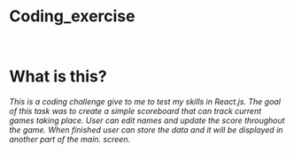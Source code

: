 # Coding_exercise 
</br>
<h1> What is this?</h1>
<h6>This is a coding challenge give to me to test my skills in React.js. The goal of this task was to create a simple scoreboard that can track current games taking place. User can edit names and update the score throughout the game. When finished user can store the data and it will be displayed in another part of the main. screen.</h6>
</br>

